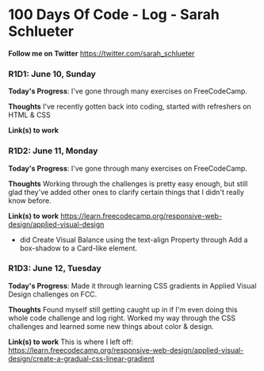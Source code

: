 # 100 Days Of Code - Log - Sarah Schlueter

**Follow me on Twitter** https://twitter.com/sarah_schlueter

### R1D1: June 10, Sunday

**Today's Progress**: I've gone through many exercises on FreeCodeCamp.

**Thoughts** I've recently gotten back into coding, started with refreshers on HTML & CSS

**Link(s) to work**

### R1D2: June 11, Monday

**Today's Progress**: I've gone through many exercises on FreeCodeCamp.

**Thoughts** Working through the challenges is pretty easy enough, but still glad they've added other ones to clarify certain things that I didn't really know before.

**Link(s) to work**
https://learn.freecodecamp.org/responsive-web-design/applied-visual-design
  - did Create Visual Balance using the text-align Property through Add a box-shadow to a Card-like element.

### R1D3: June 12, Tuesday

**Today's Progress**: Made it through learning CSS gradients in Applied Visual Design challenges on FCC.

**Thoughts** Found myself still getting caught up in if I'm even doing this whole code challenge and log right.  Worked my way through the CSS challenges and learned some new things about color & design.

**Link(s) to work**
This is where I left off:
https://learn.freecodecamp.org/responsive-web-design/applied-visual-design/create-a-gradual-css-linear-gradient
